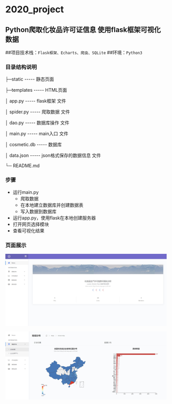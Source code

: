 # 2020_project
## Python爬取化妆品许可证信息 使用flask框架可视化数据

##项目技术栈：`Flask框架、Echarts、爬虫、SQLite`
##环境：`Python3`

### 目录结构说明

├─static				    ----- 静态页面

├─templates				  ----- HTML页面

│  app.py				----- flask框架 文件

│  spider.py			----- 爬取数据 文件

│  dao.py				----- 数据库操作 文件

│  main.py				----- main入口 文件

│  cosmetic.db				----- 数据库

│  data.json				----- json格式保存的数据信息 文件

└─  README.md

### 步骤
- 运行main.py
  - 爬取数据
  - 在本地建立数据库并创建数据表
  - 写入数据到数据库
- 运行app.py，使用flask在本地创建服务器
- 打开网页选择模块
- 查看可视化结果

### 页面展示
![主界面Home](./static/assets/img/主界面Home.jpg)

![地域分布-企业位置](./static/assets/img/地域分布-企业位置.jpg)
